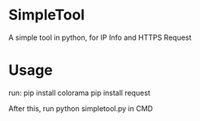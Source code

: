 # SimpleTool
A simple tool in python, for IP Info and HTTPS Request

# Usage

run:
 pip install colorama
 pip install request

 After this, run python simpletool.py in CMD
